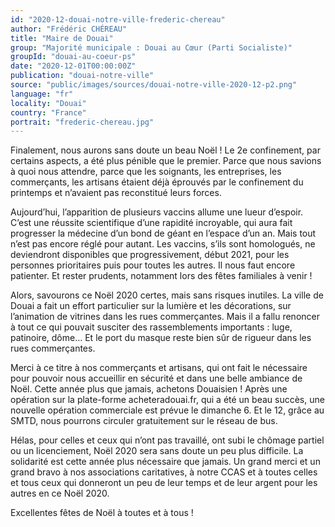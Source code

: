 ```yaml
---
id: "2020-12-douai-notre-ville-frederic-chereau"
author: "Frédéric CHÉREAU"
title: "Maire de Douai"
group: "Majorité municipale : Douai au Cœur (Parti Socialiste)"
groupId: "douai-au-coeur-ps"
date: "2020-12-01T00:00:00Z"
publication: "douai-notre-ville"
source: "public/images/sources/douai-notre-ville-2020-12-p2.png"
language: "fr"
locality: "Douai"
country: "France"
portrait: "frederic-chereau.jpg"
---
```


Finalement, nous aurons sans doute un beau Noël ! Le 2e confinement, par certains aspects, a été plus pénible que le premier. Parce que nous savions à quoi nous attendre, parce que les soignants, les entreprises, les commerçants, les artisans étaient déjà éprouvés par le confinement du printemps et n’avaient pas reconstitué leurs forces.

Aujourd’hui, l’apparition de plusieurs vaccins allume une lueur d’espoir. C’est une réussite scientifique d’une rapidité incroyable, qui aura fait progresser la médecine d’un bond de géant en l’espace d’un an. Mais tout n’est pas encore réglé pour autant. Les vaccins, s’ils sont homologués, ne deviendront disponibles que progressivement, début 2021, pour les personnes prioritaires puis pour toutes les autres. Il nous faut encore patienter. Et rester prudents, notamment lors des fêtes familiales à venir !

Alors, savourons ce Noël 2020 certes, mais sans risques inutiles. La ville de Douai a fait un effort particulier sur la lumière et les décorations, sur l’animation de vitrines dans les rues commerçantes. Mais il a fallu renoncer à tout ce qui pouvait susciter des rassemblements importants : luge, patinoire, dôme… Et le port du masque reste bien sûr de rigueur dans les rues commerçantes.

Merci à ce titre à nos commerçants et artisans, qui ont fait le nécessaire pour pouvoir nous accueillir en sécurité et dans une belle ambiance de Noël. Cette année plus que jamais, achetons Douaisien ! Après une opération sur la plate-forme acheteradouai.fr, qui a été un beau succès, une nouvelle opération commerciale est prévue le dimanche 6. Et le 12, grâce au SMTD, nous pourrons circuler gratuitement sur le réseau de bus.

Hélas, pour celles et ceux qui n’ont pas travaillé, ont subi le chômage partiel ou un licenciement, Noël 2020 sera sans doute un peu plus difficile. La solidarité est cette année plus nécessaire que jamais. Un grand merci et un grand bravo à nos associations caritatives, à notre CCAS et à toutes celles et tous ceux qui donneront un peu de leur temps et de leur argent pour les autres en ce Noël 2020.

Excellentes fêtes de Noël à toutes et à tous !
